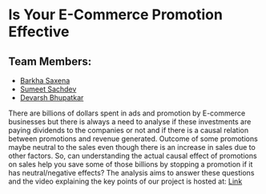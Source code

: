 # Is Your E-Commerce Promotion Effective
## Team Members:

- [Barkha Saxena](https://github.com/barkha1729)
- [Sumeet Sachdev](https://github.com/sumeetsachdev)
- [Devarsh Bhupatkar](https://github.com/devarshbhupatkar)

There are billions of dollars spent in ads and promotion by E-commerce businesses but there is always a need to analyse if these investments are paying dividends to the companies or not and if there is a causal relation between promotions and revenue generated. Outcome of some promotions maybe neutral to the sales even though there is an increase in sales due to other factors. So, can understanding the actual causal effect of promotions on sales help you save some of those billions by stopping a promotion if it has neutral/negative effects? The analysis aims to answer these questions and the video explaining the key points of our project is hosted at: 
[Link](https://youtu.be/mgXZ8sBROt8)


